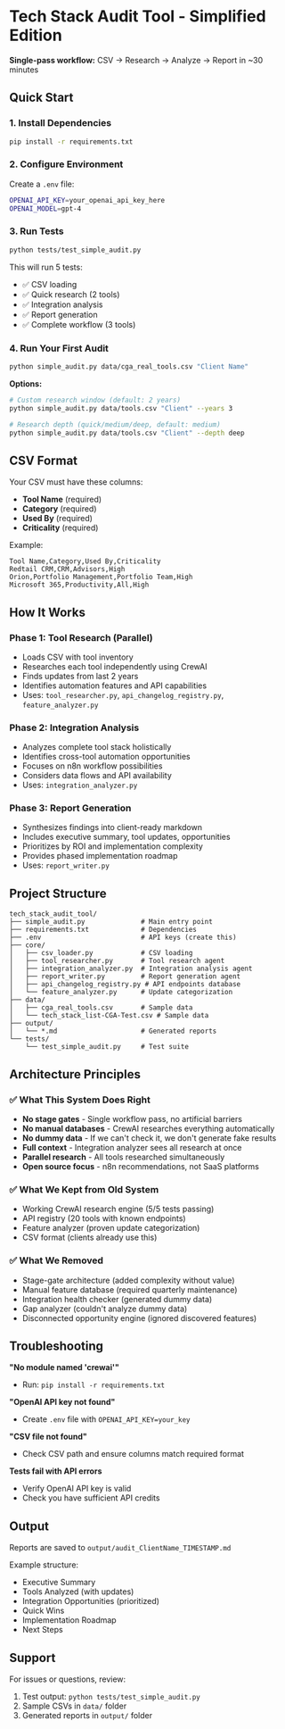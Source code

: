 # Tech Stack Audit Tool - Simplified Edition

**Single-pass workflow:** CSV → Research → Analyze → Report in ~30 minutes

## Quick Start

### 1. Install Dependencies
```bash
pip install -r requirements.txt
```

### 2. Configure Environment
Create a `.env` file:
```bash
OPENAI_API_KEY=your_openai_api_key_here
OPENAI_MODEL=gpt-4
```

### 3. Run Tests
```bash
python tests/test_simple_audit.py
```

This will run 5 tests:
- ✅ CSV loading
- ✅ Quick research (2 tools)
- ✅ Integration analysis
- ✅ Report generation
- ✅ Complete workflow (3 tools)

### 4. Run Your First Audit
```bash
python simple_audit.py data/cga_real_tools.csv "Client Name"
```

**Options:**
```bash
# Custom research window (default: 2 years)
python simple_audit.py data/tools.csv "Client" --years 3

# Research depth (quick/medium/deep, default: medium)
python simple_audit.py data/tools.csv "Client" --depth deep
```

## CSV Format

Your CSV must have these columns:
- **Tool Name** (required)
- **Category** (required)
- **Used By** (required)
- **Criticality** (required)

Example:
```csv
Tool Name,Category,Used By,Criticality
Redtail CRM,CRM,Advisors,High
Orion,Portfolio Management,Portfolio Team,High
Microsoft 365,Productivity,All,High
```

## How It Works

### Phase 1: Tool Research (Parallel)
- Loads CSV with tool inventory
- Researches each tool independently using CrewAI
- Finds updates from last 2 years
- Identifies automation features and API capabilities
- Uses: `tool_researcher.py`, `api_changelog_registry.py`, `feature_analyzer.py`

### Phase 2: Integration Analysis
- Analyzes complete tool stack holistically
- Identifies cross-tool automation opportunities
- Focuses on n8n workflow possibilities
- Considers data flows and API availability
- Uses: `integration_analyzer.py`

### Phase 3: Report Generation
- Synthesizes findings into client-ready markdown
- Includes executive summary, tool updates, opportunities
- Prioritizes by ROI and implementation complexity
- Provides phased implementation roadmap
- Uses: `report_writer.py`

## Project Structure

```
tech_stack_audit_tool/
├── simple_audit.py              # Main entry point
├── requirements.txt             # Dependencies
├── .env                         # API keys (create this)
├── core/
│   ├── csv_loader.py            # CSV loading
│   ├── tool_researcher.py       # Tool research agent
│   ├── integration_analyzer.py  # Integration analysis agent
│   ├── report_writer.py         # Report generation agent
│   ├── api_changelog_registry.py # API endpoints database
│   └── feature_analyzer.py      # Update categorization
├── data/
│   ├── cga_real_tools.csv       # Sample data
│   └── tech_stack_list-CGA-Test.csv # Sample data
├── output/
│   └── *.md                     # Generated reports
└── tests/
    └── test_simple_audit.py     # Test suite
```

## Architecture Principles

### ✅ What This System Does Right
- **No stage gates** - Single workflow pass, no artificial barriers
- **No manual databases** - CrewAI researches everything automatically
- **No dummy data** - If we can't check it, we don't generate fake results
- **Full context** - Integration analyzer sees all research at once
- **Parallel research** - All tools researched simultaneously
- **Open source focus** - n8n recommendations, not SaaS platforms

### ✅ What We Kept from Old System
- Working CrewAI research engine (5/5 tests passing)
- API registry (20 tools with known endpoints)
- Feature analyzer (proven update categorization)
- CSV format (clients already use this)

### ✅ What We Removed
- Stage-gate architecture (added complexity without value)
- Manual feature database (required quarterly maintenance)
- Integration health checker (generated dummy data)
- Gap analyzer (couldn't analyze dummy data)
- Disconnected opportunity engine (ignored discovered features)

## Troubleshooting

**"No module named 'crewai'"**
- Run: `pip install -r requirements.txt`

**"OpenAI API key not found"**
- Create `.env` file with `OPENAI_API_KEY=your_key`

**"CSV file not found"**
- Check CSV path and ensure columns match required format

**Tests fail with API errors**
- Verify OpenAI API key is valid
- Check you have sufficient API credits

## Output

Reports are saved to `output/audit_ClientName_TIMESTAMP.md`

Example structure:
- Executive Summary
- Tools Analyzed (with updates)
- Integration Opportunities (prioritized)
- Quick Wins
- Implementation Roadmap
- Next Steps

## Support

For issues or questions, review:
1. Test output: `python tests/test_simple_audit.py`
2. Sample CSVs in `data/` folder
3. Generated reports in `output/` folder
